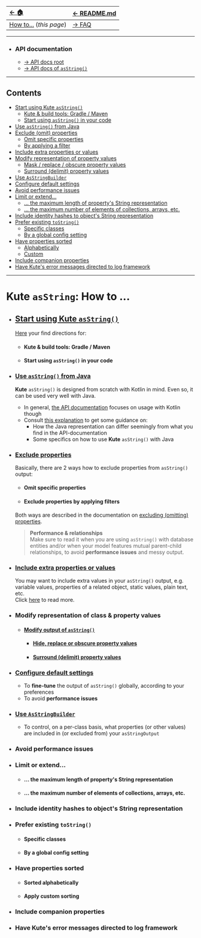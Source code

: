 | [← 🏠](../../)                   | [← README.md](../../README.md) |
|:---------------------------------|:-------------------------------|
| [How to...]() (<i>this page</i>) | [→ FAQ](../../md/faq/0-faq.md) |
<hr>

* ### API documentation
    * [→ API docs <u>root</u>](https://janhendrikvanheusden.github.io/Kute/index.html)
    * [→ API docs of <u>`asString()`</u>](https://janhendrikvanheusden.github.io/Kute/kute/nl.kute.asstring.core/as-string.html)
<hr>

## Contents
* [Start using Kute `asString()`](#start-using-kute-asstring)
  * [Kute & build tools: Gradle / Maven](#kute--build-tools-gradle--maven)
  * [Start using `asString()` in your code](#start-using-asstring-in-your-code)
* [Use `asString()` from Java](#use-asstring-from-java)
* [Exclude (omit) properties](#exclude-properties)
  * [Omit specific properties](#omit-specific-properties)
  * [By applying a filter](#exclude-properties-by-applying-filters)
* [Include extra properties or values](#include-extra-properties-or-values)
* [Modify representation of property values](#modify-representation-of-property-values)
  * [Mask / replace / obscure property values](#mask--replace--obscure-property-values)
  * [Surround (delimit) property values](#surround-delimit-property-values)
* [Use `AsStringBuilder`](#use-asstringbuilder)
* [Configure default settings](#configure-default-settings)
* [Avoid performance issues](#avoid-performance-issues)
* [Limit or extend...](#limit-or-extend)
  * [... the maximum length of property's String representation](#-the-maximum-length-of-propertys-string-representation)
  * [... the maximum number of elements of collections, arrays, etc.](#-the-maximum-number-of-elements-of-collections-arrays-etc)
* [Include identity hashes to object's String representation](#include-identity-hashes-to-objects-string-representation)
* [Prefer existing `toString()`](#prefer-existing-tostring)
  * [Specific classes](#specific-classes)
  * [By a global config setting](#by-a-global-config-setting)
* [Have properties sorted](#have-properties-sorted)
  * [Alphabetically](#sorted-alphabetically)
  * [Custom](#apply-custom-sorting)
* [Include companion properties](#include-companion-properties)
* [Have Kute's error messages directed to log framework](#have-kutes-error-messages-directed-to-log-framework)

<hr>

# Kute `asString`: How to ...

* ## [Start using Kute `asString()`](1-start-using-kute-asstring.md)
   [Here](1-start-using-kute-asstring.md) your find directions for:
   * #### Kute & build tools: Gradle / Maven
   * #### Start using `asString()` in your code

* ### [Use `asString()` from Java](use-asstring-with-java.md)
    **Kute** `asString()` is designed from scratch with Kotlin in mind.
    Even so, it can be used very well with Java.
    * In general, [the API documentation](https://janhendrikvanheusden.github.io/Kute/kute/nl.kute.asstring.core/as-string.html) focuses on usage with Kotlin though
    * Consult [this explanation](use-asstring-with-java.md) to get some guidance on:
       * How the Java representation can differ seemingly from what you find in the API-documentation
       * Some specifics on how to use **Kute** `asString()` with Java

* ### [Exclude properties](omit-values.md)
   Basically, there are 2 ways how to exclude properties from `asString()` output:
   * #### Omit specific properties
   * #### Exclude properties by applying filters
   Both ways are described in the documentation on [excluding (omitting) properties](omit-values.md).
   > **Performance & relationships**<br> 
   Make sure to read it when you are using `asString()` with database entities and/or when your model features mutual parent-child relationships, to avoid **performance issues** and messy output.

* ### [Include extra properties or values](add-extra-values.md)
   You may want to include extra values in your `asString()` output, e.g. variable values, properties of a related object, static values, plain text, etc.<br>
   Click [here](add-extra-values.md) to read more.

* ### Modify representation of class & property values
    * #### [Modify output of `asString()`](modify-output-of-asstring.md)
       * #### [Hide, replace or obscure property values](hide-replace-obscure-property-values.md)
       * #### [Surround (delimit) property values](delimit-property-values.md)

* ### [Configure default settings](configure-default-settings.md)
  * To **fine-tune** the output of `asString()` globally, according to your preferences
  * To avoid **performance issues**

* ### [Use `AsStringBuilder`](use-asstringbuilder.md)
  * To control, on a per-class basis, what properties (or other values) are included in (or excluded from) your `asStringOutput`

* ### Avoid performance issues

* ### Limit or extend...
    * #### ... the maximum length of property's String representation
    * #### ... the maximum number of elements of collections, arrays, etc.

* ### Include identity hashes to object's String representation

* ### Prefer existing `toString()`
    * #### Specific classes
    * #### By a global config setting

* ### Have properties sorted
    * #### Sorted alphabetically
    * #### Apply custom sorting

* ### Include companion properties

* ### Have Kute's error messages directed to log framework
